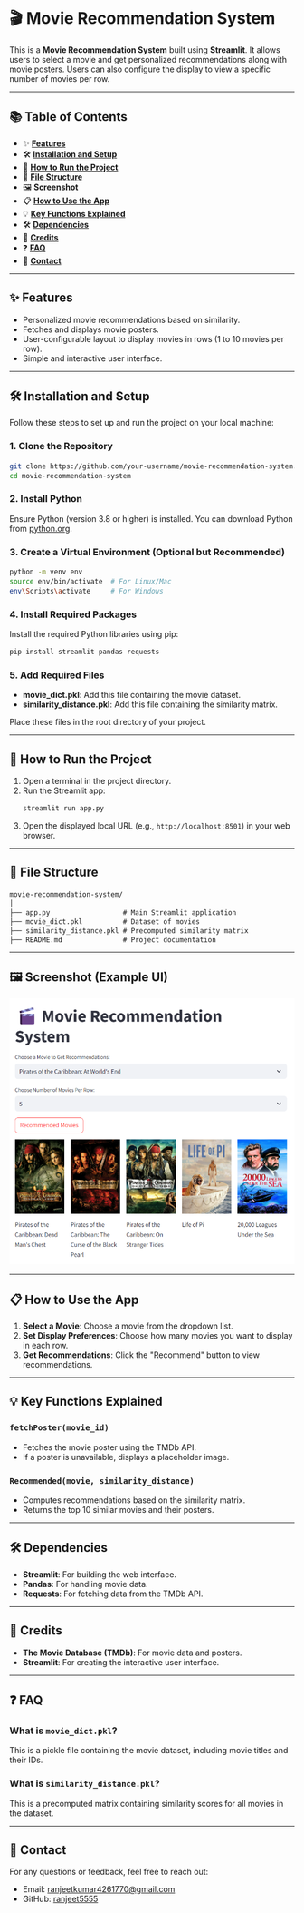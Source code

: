 
# 🎬 Movie Recommendation System

This is a **Movie Recommendation System** built using **Streamlit**. It allows users to select a movie and get personalized recommendations along with movie posters. Users can also configure the display to view a specific number of movies per row.

---

## 📚 Table of Contents  
- ✨ **[Features](#-features)**  
- 🛠️ **[Installation and Setup](#-installation-and-setup)**  
- 🚀 **[How to Run the Project](#-how-to-run-the-project)**  
- 📂 **[File Structure](#-file-structure)**  
- 🖼️ **[Screenshot](#-screenshot-example-ui)**  
- 📋 **[How to Use the App](#-how-to-use-the-app)**  
- 💡 **[Key Functions Explained](#-key-functions-explained)**  
- 🛠️ **[Dependencies](#-dependencies)**  
- 🌟 **[Credits](#-credits)**  
- ❓ **[FAQ](#-faq)**  
- 📧 **[Contact](#-contact)**  

---

## ✨ Features

- Personalized movie recommendations based on similarity.
- Fetches and displays movie posters.
- User-configurable layout to display movies in rows (1 to 10 movies per row).
- Simple and interactive user interface.

---

## 🛠️ Installation and Setup

Follow these steps to set up and run the project on your local machine:

### 1. Clone the Repository
```bash
git clone https://github.com/your-username/movie-recommendation-system.git
cd movie-recommendation-system
```

### 2. Install Python
Ensure Python (version 3.8 or higher) is installed. You can download Python from [python.org](https://www.python.org/).

### 3. Create a Virtual Environment (Optional but Recommended)
```bash
python -m venv env
source env/bin/activate  # For Linux/Mac
env\Scripts\activate     # For Windows
```

### 4. Install Required Packages
Install the required Python libraries using pip:
```bash
pip install streamlit pandas requests
```

### 5. Add Required Files
- **movie_dict.pkl**: Add this file containing the movie dataset.
- **similarity_distance.pkl**: Add this file containing the similarity matrix.

Place these files in the root directory of your project.

---

## 🚀 How to Run the Project

1. Open a terminal in the project directory.
2. Run the Streamlit app:
   ```bash
   streamlit run app.py
   ```
3. Open the displayed local URL (e.g., `http://localhost:8501`) in your web browser.

---

## 📂 File Structure
```
movie-recommendation-system/
│
├── app.py                  # Main Streamlit application
├── movie_dict.pkl          # Dataset of movies
├── similarity_distance.pkl # Precomputed similarity matrix
├── README.md               # Project documentation
```

---

## 🖼️ Screenshot (Example UI)

![Movie Recommendation System](image_2.png)

---

## 📋 How to Use the App

1. **Select a Movie**: Choose a movie from the dropdown list.
2. **Set Display Preferences**: Choose how many movies you want to display in each row.
3. **Get Recommendations**: Click the "Recommend" button to view recommendations.

---

## 💡 Key Functions Explained

### `fetchPoster(movie_id)`
- Fetches the movie poster using the TMDb API.
- If a poster is unavailable, displays a placeholder image.

### `Recommended(movie, similarity_distance)`
- Computes recommendations based on the similarity matrix.
- Returns the top 10 similar movies and their posters.

---

## 🛠️ Dependencies
- **Streamlit**: For building the web interface.
- **Pandas**: For handling movie data.
- **Requests**: For fetching data from the TMDb API.

---

## 🌟 Credits

- **The Movie Database (TMDb)**: For movie data and posters.
- **Streamlit**: For creating the interactive user interface.

---

## ❓ FAQ

### What is `movie_dict.pkl`?
This is a pickle file containing the movie dataset, including movie titles and their IDs.

### What is `similarity_distance.pkl`?
This is a precomputed matrix containing similarity scores for all movies in the dataset.

---

## 📧 Contact
For any questions or feedback, feel free to reach out:
- Email: ranjeetkumar4261770@gmail.com
- GitHub: [ranjeet5555](https://github.com/ranjeet5555)
